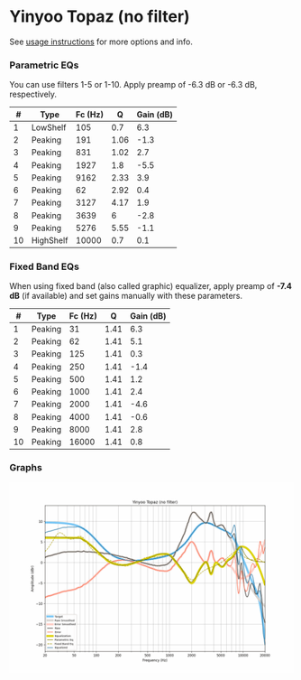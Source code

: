 # Yinyoo Topaz (no filter)
See [usage instructions](https://github.com/jaakkopasanen/AutoEq#usage) for more options and info.

### Parametric EQs
You can use filters 1-5 or 1-10. Apply preamp of -6.3 dB or -6.3 dB, respectively.

|   # | Type      |   Fc (Hz) |    Q |   Gain (dB) |
|-----|-----------|-----------|------|-------------|
|   1 | LowShelf  |       105 | 0.7  |         6.3 |
|   2 | Peaking   |       191 | 1.06 |        -1.3 |
|   3 | Peaking   |       831 | 1.02 |         2.7 |
|   4 | Peaking   |      1927 | 1.8  |        -5.5 |
|   5 | Peaking   |      9162 | 2.33 |         3.9 |
|   6 | Peaking   |        62 | 2.92 |         0.4 |
|   7 | Peaking   |      3127 | 4.17 |         1.9 |
|   8 | Peaking   |      3639 | 6    |        -2.8 |
|   9 | Peaking   |      5276 | 5.55 |        -1.1 |
|  10 | HighShelf |     10000 | 0.7  |         0.1 |

### Fixed Band EQs
When using fixed band (also called graphic) equalizer, apply preamp of **-7.4 dB** (if available) and set gains manually with these parameters.

|   # | Type    |   Fc (Hz) |    Q |   Gain (dB) |
|-----|---------|-----------|------|-------------|
|   1 | Peaking |        31 | 1.41 |         6.3 |
|   2 | Peaking |        62 | 1.41 |         5.1 |
|   3 | Peaking |       125 | 1.41 |         0.3 |
|   4 | Peaking |       250 | 1.41 |        -1.4 |
|   5 | Peaking |       500 | 1.41 |         1.2 |
|   6 | Peaking |      1000 | 1.41 |         2.4 |
|   7 | Peaking |      2000 | 1.41 |        -4.6 |
|   8 | Peaking |      4000 | 1.41 |        -0.6 |
|   9 | Peaking |      8000 | 1.41 |         2.8 |
|  10 | Peaking |     16000 | 1.41 |         0.8 |

### Graphs
![](./Yinyoo%20Topaz%20(no%20filter).png)
